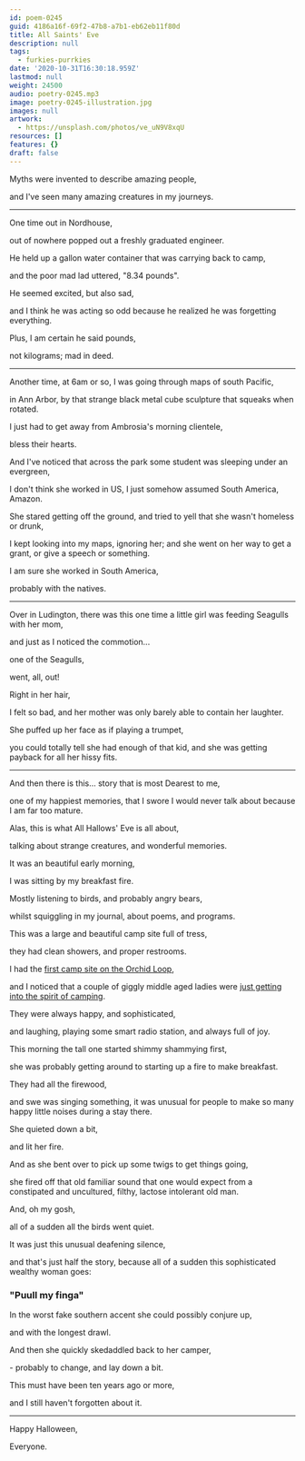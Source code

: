 ```yaml
---
id: poem-0245
guid: 4186a16f-69f2-47b8-a7b1-eb62eb11f80d
title: All Saints' Eve
description: null
tags:
  - furkies-purrkies
date: '2020-10-31T16:30:18.959Z'
lastmod: null
weight: 24500
audio: poetry-0245.mp3
image: poetry-0245-illustration.jpg
images: null
artwork:
  - https://unsplash.com/photos/ve_uN9V8xqU
resources: []
features: {}
draft: false
---
```


Myths were invented to describe amazing people,

and I've seen many amazing creatures in my journeys.

---

One time out in Nordhouse,

out of nowhere popped out a freshly graduated engineer.

He held up a gallon water container that was carrying back to camp,

and the poor mad lad uttered, "8.34 pounds".

He seemed excited, but also sad,

and I think he was acting so odd because he realized he was forgetting everything.

Plus, I am certain he said pounds,

not kilograms; mad in deed.

---

Another time, at 6am or so, I was going through maps of south Pacific,

in Ann Arbor, by that strange black metal cube sculpture that squeaks when rotated.

I just had to get away from Ambrosia's morning clientele,

bless their hearts.

And I've noticed that across the park some student was sleeping under an evergreen,

I don't think she worked in US, I just somehow assumed South America, Amazon.

She stared getting off the ground, and tried to yell that she wasn't homeless or drunk,

I kept looking into my maps, ignoring her; and she went on her way to get a grant, or give a speech or something.

I am sure she worked in South America,

probably with the natives.

---

Over in Ludington, there was this one time a little girl was feeding Seagulls with her mom,

and just as I noticed the commotion...

one of the Seagulls,

went, all, out!

Right in her hair,

I felt so bad, and her mother was only barely able to contain her laughter.

She puffed up her face as if playing a trumpet,

you could totally tell she had enough of that kid, and she was getting payback for all her hissy fits.

---

And then there is this... story that is most Dearest to me,

one of my happiest memories, that I swore I would never talk about because I am far too mature.

Alas, this is what All Hallows' Eve is all about,

talking about strange creatures, and wonderful memories.

It was an beautiful early morning,

I was sitting by my breakfast fire.

Mostly listening to birds, and probably angry bears,

whilst squiggling in my journal, about poems, and programs.

This was a large and beautiful camp site full of tress,

they had clean showers, and proper restrooms.

I had the [first camp site on the Orchid Loop](https://goo.gl/maps/hEuvinvxzRRPLj7y7),

and I noticed that a couple of giggly middle aged ladies were [just getting into the spirit of camping](https://goo.gl/maps/qR39FpAkVJ5azPZQ6).

They were always happy, and sophisticated,

and laughing, playing some smart radio station, and always full of joy.

This morning the tall one started shimmy shammying first,

she was probably getting around to starting up a fire to make breakfast.

They had all the firewood,

and swe was singing something, it was unusual for people to make so many happy little noises during a stay there.

She quieted down a bit,

and lit her fire.

And as she bent over to pick up some twigs to get things going,

she fired off that old familiar sound that one would expect from a constipated and uncultured, filthy, lactose intolerant old man.

And, oh my gosh,

all of a sudden all the birds went quiet.

It was just this unusual deafening silence,

and that's just half the story, because all of a sudden this sophisticated wealthy woman goes:

### "Puull my finga"

In the worst fake southern accent she could possibly conjure up,

and with the longest drawl.

And then she quickly skedaddled back to her camper,

\- probably to change, and lay down a bit.

This must have been ten years ago or more,

and I still haven't forgotten about it.

---

Happy Halloween,

Everyone.
